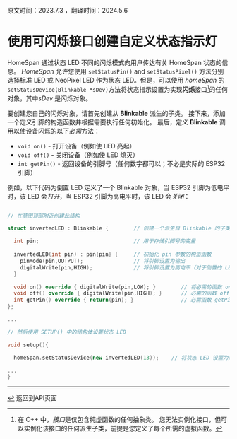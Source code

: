 原文时间：2023.7.3 ，翻译时间：2024.5.6

# 使用可闪烁接口创建自定义状态指示灯

HomeSpan 通过状态 LED 不同的闪烁模式向用户传达有关 HomeSpan 状态的信息。  *HomeSpan* 允许您使用 `setStatusPin()` and `setStatusPixel()` 方法分别选择标准 LED 或 NeoPixel LED 作为状态 LED。但是，可以使用 *homeSpan* 的`setStatusDevice(Blinkable *sDev)`方法将状态指示设置为实现**闪烁**接口[^1]的任何对象，其中*sDev*  是闪烁对象。  

要创建您自己的闪烁对象，请首先创建从 **Blinkable** 派生的子类。 接下来，添加一个定义引脚的构造函数并根据需要执行任何初始化。 最后，定义 **Blinkable** 调用以使设备闪烁的以下*必需*方法：


* `void on()` - 打开设备（例如使 LED 亮起）
* `void off()` - 关闭设备（例如使 LED 熄灭）
* `int getPin()` - 返回设备的引脚号（任何数字都可以；不必是实际的 ESP32 引脚）


例如，以下代码为倒置 LED 定义了一个 Blinkable 对象，当 ESP32 引脚为低电平时，该 LED 会*打开*，当 ESP32 引脚为高电平时，该 LED 会*关闭*：

```C++

// 在草图顶部附近创建此结构

struct invertedLED : Blinkable {        // 创建一个派生自 Blinkable 的子类

  int pin;                              // 用于存储引脚号的变量
  
  invertedLED(int pin) : pin{pin} {     // 初始化 pin 参数的构造函数
    pinMode(pin,OUTPUT);                // 将引脚设置为输出
    digitalWrite(pin,HIGH);             // 将引脚设置为高电平（对于倒置的 LED，该引脚处于关闭状态）
  }

  void on() override { digitalWrite(pin,LOW); }        // 将必需的函数 on() - 将引脚设置为低电平
  void off() override { digitalWrite(pin,HIGH); }      // 必需的函数 off() - 将引脚设置为高电平
  int getPin() override { return(pin); }               // 必需函数 getPin() - 返回引脚号
};

...

// 然后使用 SETUP() 中的结构体设置状态 LED

void setup(){

  homeSpan.setStatusDevice(new invertedLED(13));    // 将状态 LED 设置为连接到引脚 13 的新的可闪烁设备

...
}
```

[^1]: 在 C++ 中，*接口*是仅包含纯虚函数的任何抽象类。 您无法实例化接口，但可以实例化该接口的任何派生子类，前提是您定义了每个所需的虚拟函数。

---

[↩️](Reference.md) 返回到API页面


